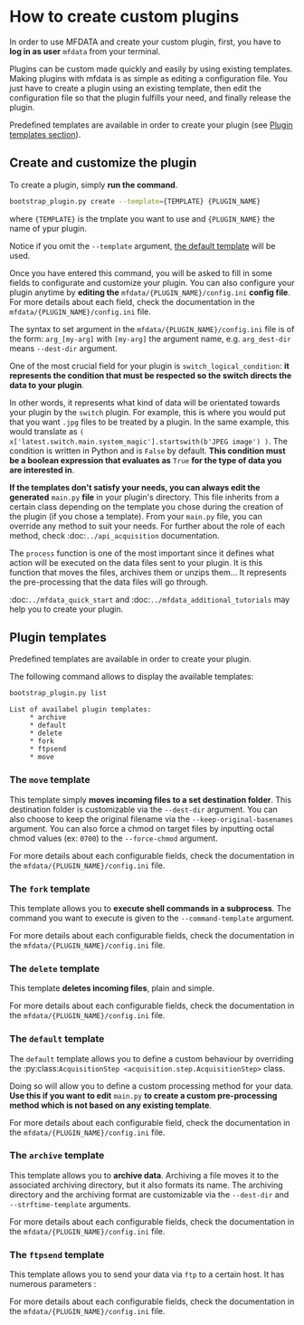 
# How to create custom plugins
In order to use MFDATA and create your custom plugin, first, you have to **log in as user** `mfdata` from your terminal.

Plugins can be custom made quickly and easily by using existing templates. Making plugins with mfdata is as simple as editing a configuration file. You just have to create a plugin using an existing template, then edit the configuration file so that the plugin fulfills your need, and finally release the plugin. 

Predefined templates are available in order to create your plugin (see [Plugin templates section](#plugin-templates)).

## Create and customize the plugin
To create a plugin, simply **run the command**.
```bash
bootstrap_plugin.py create --template={TEMPLATE} {PLUGIN_NAME}
```
where `{TEMPLATE}` is the tmplate you want to use and `{PLUGIN_NAME}` the name of ypur plugin.

Notice if you omit the `--template` argument, [the default template](#id1) will be used.

Once you have entered this command, you will be asked to fill in some fields to configurate and customize your plugin. 
You can also configure your plugin anytime by **editing the** `mfdata/{PLUGIN_NAME}/config.ini` **config file**. For more details about each field, check the documentation in the `mfdata/{PLUGIN_NAME}/config.ini` file.

The syntax to set argument in the `mfdata/{PLUGIN_NAME}/config.ini` file is of the form: `arg_[my-arg]` with `[my-arg]` the argument name, e.g. `arg_dest-dir` means `--dest-dir` argument.

One of the most crucial field for your plugin is `switch_logical_condition`: **it represents the condition that must be respected so the switch directs the data to your plugin**.

In other words, it represents what kind of data will be orientated towards your plugin by the `switch` plugin. For example, this is where you would put that you want `.jpg` files to be treated by a plugin. In the same example, this would translate as `( x['latest.switch.main.system_magic'].startswith(b'JPEG image') )`. The condition is written in Python and is `False` by default. **This condition must be a boolean expression that evaluates as** `True` **for the type of data you are interested in**.


**If the templates don't satisfy your needs, you can always edit the generated** `main.py` **file** in your plugin's directory. This file inherits from a certain class depending on the template you chose during the creation of the plugin (if you chose a template). From your `main.py` file, you can override any method to suit your needs. For further about the role of each method, check :doc:`../api_acquisition` documentation.

The `process` function is one of the most important since it defines what action will be executed on the data files sent to your plugin. It is this function that moves the files, archives them or unzips them... It represents the pre-processing that the data files will go through.

:doc:`../mfdata_quick_start`  and :doc:`../mfdata_additional_tutorials` may help you to create your plugin.

## Plugin templates

Predefined templates are available in order to create your plugin.

The following command allows to display the available templates:
```bash
bootstrap_plugin.py list
```

```
List of availabel plugin templates:
     * archive
     * default
     * delete
     * fork
     * ftpsend
     * move
```



### The `move` template
This template simply **moves incoming files to a set destination folder**. This destination folder is customizable via the `--dest-dir` argument. You can also choose to keep the original filename via the `--keep-original-basenames` argument. You can also force a chmod on target files by inputting octal chmod values (ex: `0700`) to the `--force-chmod` argument.

For more details about each configurable fields, check the documentation in the `mfdata/{PLUGIN_NAME}/config.ini` file.

### The `fork` template
This template allows you to **execute shell commands in a subprocess**. The command you want to execute is given to the `--command-template` argument.

For more details about each configurable fields, check the documentation in the `mfdata/{PLUGIN_NAME}/config.ini` file.


### The `delete` template
This template **deletes incoming files**, plain and simple.

For more details about each configurable fields, check the documentation in the `mfdata/{PLUGIN_NAME}/config.ini` file.


### The `default` template
The `default` template allows you to define a custom behaviour by overriding the   :py:class:`AcquisitionStep <acquisition.step.AcquisitionStep>` class.

Doing so will allow you to define a custom processing method for your data. **Use this if you want to edit** `main.py` **to create a custom pre-processing method which is not based on any existing template**.

For more details about each configurable field, check the documentation in the `mfdata/{PLUGIN_NAME}/config.ini` file.

### The `archive` template
This template allows you to **archive data**. Archiving a file moves it to the associated archiving directory, but it also formats its name. The archiving directory and the archiving format are customizable via the  `--dest-dir` and `--strftime-template` arguments.

For more details about each configurable fields, check the documentation in the `mfdata/{PLUGIN_NAME}/config.ini` file.

### The `ftpsend` template
This template allows you to send your data via `ftp` to a certain host. It has numerous parameters :

For more details about each configurable fields, check the documentation in the `mfdata/{PLUGIN_NAME}/config.ini` file.

